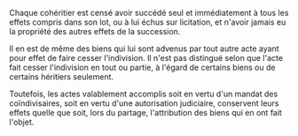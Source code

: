   
 Chaque cohéritier est censé avoir succédé seul et immédiatement à tous les effets compris dans son lot, ou à lui échus sur licitation, et n'avoir jamais eu la propriété des autres effets de la succession.  

  
 Il en est de même des biens qui lui sont advenus par tout autre acte ayant pour effet de faire cesser l'indivision. Il n'est pas distingué selon que l'acte fait cesser l'indivision en tout ou partie, à l'égard de certains biens ou de certains héritiers seulement.  

  
 Toutefois, les actes valablement accomplis soit en vertu d'un mandat des coïndivisaires, soit en vertu d'une autorisation judiciaire, conservent leurs effets quelle que soit, lors du partage, l'attribution des biens qui en ont fait l'objet.  
